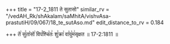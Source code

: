 +++
title = "17-2_1811 ते सुतासो"
similar_rv = "/vedAH_Rk/shAkalam/saMhitA/vishvAsa-prastutiH/09/067/18_te_sutAso.md"
edit_distance_to_rv = 0.184

+++
ते꣢ सु꣣ता꣡सो꣢ विप꣣श्चि꣡तः꣢ शु꣣क्रा꣢ वा꣣यु꣡म꣢सृक्षत ॥ 17-2:1811 ॥

<div class="js_include " url="/vedAH_Rk/shAkalam/saMhitA/vishvAsa-prastutiH/09/067/18_te_sutAso.md"  newLevelForH1="2" title="विश्वास-शाकल-प्रस्तुतिः"  > </div>